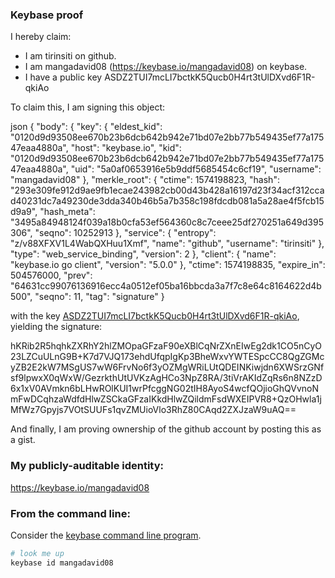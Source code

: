 ### Keybase proof

I hereby claim:

  * I am tirinsiti on github.
  * I am mangadavid08 (https://keybase.io/mangadavid08) on keybase.
  * I have a public key ASDZ2TUI7mcLI7bctkK5Qucb0H4rt3tUlDXvd6F1R-qkiAo

To claim this, I am signing this object:

json
{
  "body": {
    "key": {
      "eldest_kid": "0120d9d93508ee670b23b6dcb642b942e71bd07e2bb77b549435ef77a17547eaa4880a",
      "host": "keybase.io",
      "kid": "0120d9d93508ee670b23b6dcb642b942e71bd07e2bb77b549435ef77a17547eaa4880a",
      "uid": "5a0af0653916e5b9ddf5685454c6cf19",
      "username": "mangadavid08"
    },
    "merkle_root": {
      "ctime": 1574198823,
      "hash": "293e309fe912d9ae9fb1ecae243982cb00d43b428a16197d23f34acf312ccad40231dc7a49230de3dda340b46b5a7b358c198fdcdb081a5a28ae4f5fcb15d9a9",
      "hash_meta": "3495a84948124f039a18b0cfa53ef564360c8c7ceee25df270251a649d395306",
      "seqno": 10252913
    },
    "service": {
      "entropy": "z/v88XFXV1L4WabQXHuu1Xmf",
      "name": "github",
      "username": "tirinsiti"
    },
    "type": "web_service_binding",
    "version": 2
  },
  "client": {
    "name": "keybase.io go client",
    "version": "5.0.0"
  },
  "ctime": 1574198835,
  "expire_in": 504576000,
  "prev": "64631cc99076136916ecc4a0512ef05ba16bbcda3a7f7c8e64c8164622d4b500",
  "seqno": 11,
  "tag": "signature"
}


with the key [ASDZ2TUI7mcLI7bctkK5Qucb0H4rt3tUlDXvd6F1R-qkiAo](https://keybase.io/mangadavid08), yielding the signature:


hKRib2R5hqhkZXRhY2hlZMOpaGFzaF90eXBlCqNrZXnEIwEg2dk1CO5nCyO23LZCuULnG9B+K7d7VJQ173ehdUfqpIgKp3BheWxvYWTESpcCC8QgZGMcyZB2E2kW7MSgUS7wW6FrvNo6f3yOZMgWRiLUtQDEINKiwjdn6XWSrzGNfsf9lpwxX0qWxW/GezrkthUtUVKzAgHCo3NpZ8RA/3tiVrAKIdZqRs6n8NZzD6x1xV0AVmkn6bLHwROlKUI1wrPfcggNG02tIH8AyoS4wcfQOjioGhQVvnoNmFwDCqhzaWdfdHlwZSCkaGFzaIKkdHlwZQildmFsdWXEIPVR8+QzOHwla1jMfWz7Gpyjs7VOtSUUFs1qvZMUioVlo3RhZ80CAqd2ZXJzaW9uAQ==



And finally, I am proving ownership of the github account by posting this as a gist.

### My publicly-auditable identity:

https://keybase.io/mangadavid08

### From the command line:

Consider the [keybase command line program](https://keybase.io/download).

```bash
# look me up
keybase id mangadavid08
```
